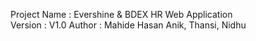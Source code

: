 Project Name : Evershine & BDEX HR Web Application <br>
Version : V1.0
Author : Mahide Hasan Anik, Thansi, Nidhu
